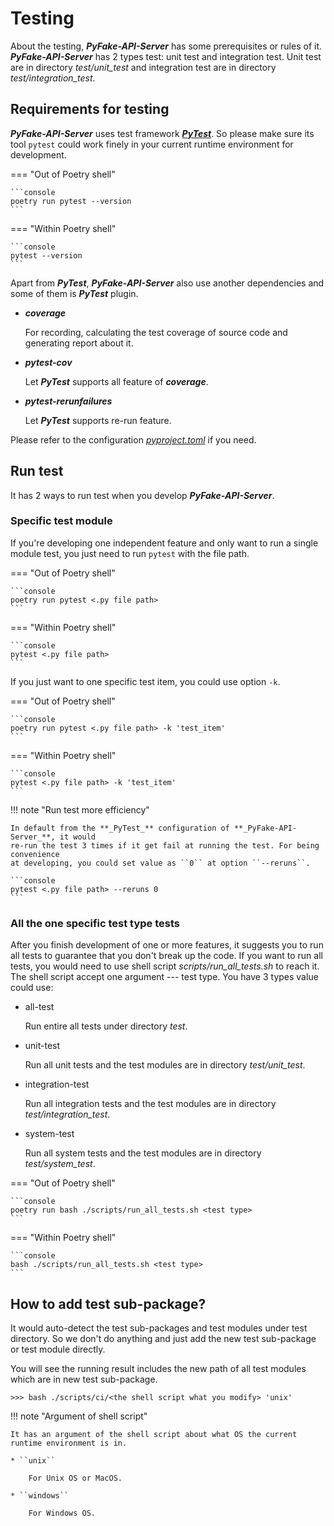 # Testing

About the testing, **_PyFake-API-Server_** has some prerequisites or rules of it. **_PyFake-API-Server_** has 2 types test: unit test and
integration test. Unit test are in directory _test/unit_test_ and integration test are in directory _test/integration_test_.


## Requirements for testing

**_PyFake-API-Server_** uses test framework [**_PyTest_**]. So please make sure its tool ``pytest`` could work finely in your current
runtime environment for development.

[**_PyTest_**]: https://docs.pytest.org/

=== "Out of Poetry shell"
    
    ```console
    poetry run pytest --version
    ```

=== "Within Poetry shell"
    
    ```console
    pytest --version
    ```

Apart from **_PyTest_**, **_PyFake-API-Server_** also use another dependencies and some of them is **_PyTest_** plugin.

* **_coverage_**

    For recording, calculating the test coverage of source code and generating report about it.

* **_pytest-cov_**

    Let **_PyTest_** supports all feature of **_coverage_**.

* **_pytest-rerunfailures_**

    Let **_PyTest_** supports re-run feature.

Please refer to the configuration [_pyproject.toml_] if you need.

[_pyproject.toml_]: https://github.com/Chisanan232/PyFake-API-Server/blob/master/pyproject.toml


## Run test

It has 2 ways to run test when you develop **_PyFake-API-Server_**.

### Specific test module

If you're developing one independent feature and only want to run a single module test, you just need to run ``pytest`` with the
file path.

=== "Out of Poetry shell"
    
    ```console
    poetry run pytest <.py file path>
    ```

=== "Within Poetry shell"
    
    ```console
    pytest <.py file path>
    ```

If you just want to one specific test item, you could use option ``-k``.

=== "Out of Poetry shell"
    
    ```console
    poetry run pytest <.py file path> -k 'test_item'
    ```

=== "Within Poetry shell"
    
    ```console
    pytest <.py file path> -k 'test_item'
    ```

!!! note "Run test more efficiency"

    In default from the **_PyTest_** configuration of **_PyFake-API-Server_**, it would
    re-run the test 3 times if it get fail at running the test. For being convenience
    at developing, you could set value as ``0`` at option ``--reruns``.

    ```console
    pytest <.py file path> --reruns 0
    ```


### All the one specific test type tests

After you finish development of one or more features, it suggests you to run all tests to guarantee that you don't break up
the code. If you want to run all tests, you would need to use shell script _scripts/run_all_tests.sh_ to reach it. The shell
script accept one argument --- test type. You have 3 types value could use:

* all-test

    Run entire all tests under directory _test_.

* unit-test

    Run all unit tests and the test modules are in directory _test/unit_test_.

* integration-test

    Run all integration tests and the test modules are in directory _test/integration_test_.

* system-test

    Run all system tests and the test modules are in directory _test/system_test_.

=== "Out of Poetry shell"
    
    ```console
    poetry run bash ./scripts/run_all_tests.sh <test type>
    ```

=== "Within Poetry shell"
    
    ```console
    bash ./scripts/run_all_tests.sh <test type>
    ```


## How to add test sub-package?

It would auto-detect the test sub-packages and test modules under test directory. So we don't do anything and just add 
the new test sub-package or test module directly.

You will see the running result includes the new path of all test modules which are in new test sub-package.

```console
>>> bash ./scripts/ci/<the shell script what you modify> 'unix'
```

!!! note "Argument of shell script"

    It has an argument of the shell script about what OS the current runtime environment is in.

    * ``unix``

        For Unix OS or MacOS.

    * ``windows``

        For Windows OS.
